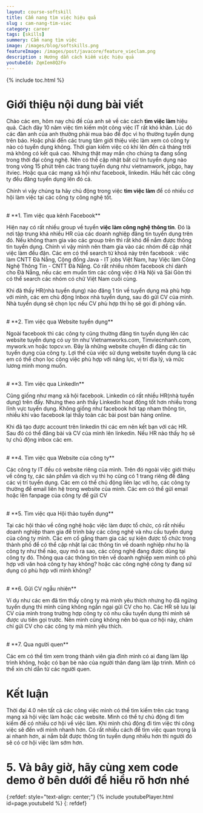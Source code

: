 ```yaml
---
layout: course-softskill
title: Cẩm nang tìm việc hiệu quả
slug : cam-nang-tim-viec
category: career
tags: [skills]
summery: Cẩm nang tìm việc  
image: /images/blog/softskills.png
featureImage: /images/post/javacore/feature_vieclam.png
description : Hướng dẫn cách kiếm việc hiệu quả
youtubeId: ZqmIem8Q2Fo
---
```


{% include toc.html %}

# **Giới thiệu nội dung bài viết**

Chào các em, hôm nay chủ đề của anh sẽ về các cách <b>tìm việc làm </b>hiệu quả. Cách đây 10 năm việc tìm kiếm một công việc IT rất khó khăn. Lúc đó các đàn anh của anh thường phải mua báo để đọc vì họ thường tuyển dụng trên báo. Hoặc phải đến các trung tâm giới thiệu việc làm xem có công ty nào có tuyển dụng không. Thời gian kiếm việc có khi lên đến cả tháng trời mà không có kết quả cao. Nhưng thật may mắn cho chúng ta đang sống trong thời đại công nghệ. Nên có thể cập nhật bất cứ tin tuyển dụng nào trong vòng 15 phút trên các trang tuyển dụng như vietnamwork, jobgo, hay itviec. Hoặc qua các mạng xã hội như facebook, linkedin. Hầu hết các công ty đều đăng tuyển dụng lên đó cả.

Chính vì vậy chúng ta hãy chủ động trong việc <b>tìm việc làm</b> để có nhiều cơ hội làm việc tại các công ty công nghệ tốt.

<br>
# **1. Tìm việc qua kênh Facebook**

Hiện nay có rất nhiều group về tuyển <b>việc làm công nghệ thông tin</b>. Đó là nơi tập trung khá nhiều HR của các doanh nghiệp đăng tin tuyển dụng trên đó. Nếu không tham gia vào các group trên thì rất khó để nắm được thông tin tuyển dụng. Chính vì vậy mình nên tham gia vào các nhóm để cập nhật việc làm đều đặn. Các em có thể search từ khoá này trên facebook : việc làm CNTT Đà Nẵng, Cộng đồng Java - IT jobs Việt Nam, hay Việc làm Công Nghệ Thông Tin - CNTT Đà Nẵng. Có rất nhiều nhóm facebook chỉ dành cho Đà Nẵng, nếu các em muốn tìm các công việc ở Hà Nội và Sài Gòn thì có thể search các nhóm có chữ Việt Nam cuối cùng.

Khi đã thấy HR(nhà tuyển dụng) nào đăng 1 tin về tuyển dụng mà phù hợp với mình, các em chủ động Inbox nhà tuyển dụng, sau đó gửi CV của mình. Nhà tuyển dụng sẽ chọn lọc nếu CV phù hợp thì họ sẽ gọi đi phỏng vấn.


<br>
# **2. Tìm việc qua Website tuyển dụng**

Ngoài facebook thì các công ty cũng thường đăng tin tuyển dụng lên các website tuyển dụng có uy tín như Vietnamworks.com, Timviecnhanh.com, mywork.vn hoặc topcv.vn. Đây là những website chuyên đi đăng các tin tuyển dụng của công ty. Lợi thế của việc sử dụng website tuyển dụng là các em có thể chọn lọc công việc phù hợp với năng lực, vị trí địa lý, và mức lương mình mong muốn.


<br>
# **3. Tìm việc qua LinkedIn**

Cũng giống như mạng xã hội facebook. Linkedin có rất nhiều HR(nhà tuyển dụng) trên đấy. Nhưng theo anh thấy Linkedin hoạt động tốt hơn nhiều trong lĩnh vực tuyển dụng. Không giống như facebook hơi tạp nham thông tin, nhiều khi vào facebook lại thấy toàn các bài post bán hàng online. 

Khi đã tạo được account trên linkedin thì các em nên kết bạn với các HR. Sau đó có thể đăng bài và CV của mình lên linkedin. Nếu HR nào thấy họ sẽ tự chủ động inbox các em.

<br>
# **4. Tìm việc qua Website của công ty**

Các công ty IT đều có website riêng của mình. Trên đó ngoài việc giới thiệu về công ty, các sản phẩm và dịch vụ thì họ cũng có 1 trang riêng để đăng các vị trí tuyển dụng. Các em có thể chủ động liên lạc với họ, các công ty thường để email liên hệ trong website của mình. Các em có thể gửi email hoặc lên fanpage của công ty để gửi CV

<br>
# **5. Tìm việc qua Hội thảo tuyển dụng**

Tại các hội thảo về công nghệ hoặc việc làm được tổ chức, có rất nhiều doanh nghiệp tham gia để trình bày các công nghệ và nhu cầu tuyển dụng của công ty mình. Các em cố gắng tham gia các sự kiện được tổ chức trong thành phố để có thể cập nhật lại các thông tin về doanh nghiệp như họ là công ty như thế nào, quy mô ra sao, các công nghệ đang được dùng tại công ty đó. Thông qua các thông tin trên về doanh nghiệp xem mình có phù hợp với văn hoá công ty hay không? hoặc các công nghệ công ty đang sử dụng có phù hợp với mình không?

<br>
# **6. Gửi CV ngẫu nhiên**

Ví dụ như các em đã tìm thấy công ty mà mình yêu thích nhưng họ đã ngừng tuyển dụng thì mình cũng không ngần ngại gửi CV cho họ. Các HR sẽ lưu lại CV của mình trong trường hợp công ty có nhu cầu tuyển dụng thì mình sẽ được ưu tiên gọi trước. Nên mình cũng không nên bỏ qua cơ hội này, chăm chỉ gửi CV cho các công ty mà mình yêu thích.

<br>
# **7. Qua người quen**

Các em có thể tìm xem trong thành viên gia đình mình có ai đang làm lập trình không, hoặc có bạn bè nào của người thân đang làm lập trình. Mình có thể xin chỉ dẫn từ các người quen.

# **Kết luận**

Thời đại 4.0 nên tất cả các công việc mình có thể tìm kiếm trên các trang mạng xã hội việc làm hoặc các website. Mình có thể tự chủ động đi tìm kiếm để có nhiều cơ hội về việc làm. Khi mình chủ động đi tìm việc thì công việc sẽ đến với mình nhanh hơn. Có rất nhiều cách để tìm việc quan trọng là ai nhanh hơn, ai nắm bắt được thông tin tuyển dụng nhiều hơn thì người đó sẽ có cơ hội việc làm sớm hơn.


# **5. Và bây giờ, hãy cùng xem code demo ở bên dưới để hiểu rõ hơn nhé**

{:refdef: style="text-align: center;"}
{% include youtubePlayer.html id=page.youtubeId %}
{: refdef}